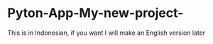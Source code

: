 # Pyton-App-My-new-project-
This is in Indonesian, if you want I will make an English version later 
